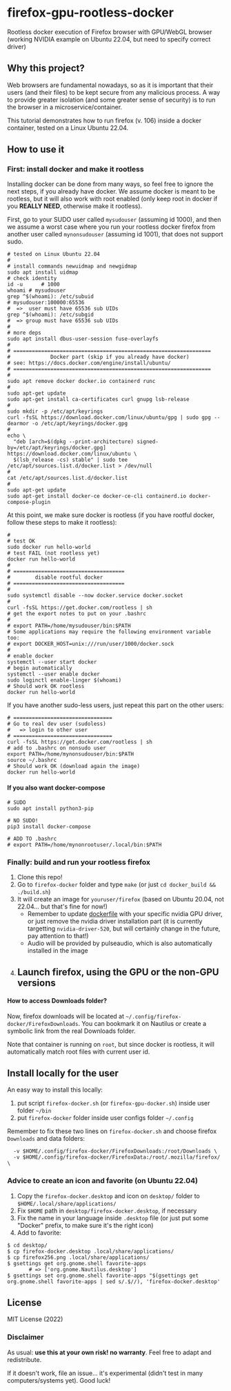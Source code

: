 # firefox-gpu-rootless-docker
Rootless docker execution of Firefox browser with GPU/WebGL browser (working NVIDIA example on Ubuntu 22.04, but need to specify correct driver)


## Why this project?

Web browsers are fundamental nowadays, so as it is important that their users (and their files) to be kept secure from any malicious process.
A way to provide greater isolation (and some greater sense of security) is to run the browser in a microservice/container.

This tutorial demonstrates how to run firefox (v. 106) inside a docker container, tested on a Linux Ubuntu 22.04.

## How to use it

### First: install docker and make it rootless

Installing docker can be done from many ways, so feel free to ignore the next steps, if you already have docker.
We assume docker is meant to be rootless, but it will also work with root enabled (only keep root in docker if you **REALLY NEED**, otherwise make it rootless).

First, go to your SUDO user called `mysudouser` (assuming id 1000), and then we assume a worst case where you run your rootless docker firefox from another user called `mynonsudouser` (assuming id 1001), that does not support sudo.

```
# tested on Linux Ubuntu 22.04
#
# install commands newuidmap and newgidmap
sudo apt install uidmap  
# check identity 
id -u      # 1000
whoami # mysudouser
grep ^$(whoami): /etc/subuid
# mysudouser:100000:65536
#  =>  user must have 65536 sub UIDs
grep ^$(whoami): /etc/subgid
#  => group must have 65536 sub UIDs 
#
# more deps
sudo apt install dbus-user-session fuse-overlayfs
#
# ================================================================
#             Docker part (skip if you already have docker)
# see: https://docs.docker.com/engine/install/ubuntu/
# ================================================================
#
sudo apt remove docker docker.io containerd runc
# 
sudo apt-get update
sudo apt-get install ca-certificates curl gnupg lsb-release
#
sudo mkdir -p /etc/apt/keyrings
curl -fsSL https://download.docker.com/linux/ubuntu/gpg | sudo gpg --dearmor -o /etc/apt/keyrings/docker.gpg
#
echo \
  "deb [arch=$(dpkg --print-architecture) signed-by=/etc/apt/keyrings/docker.gpg] https://download.docker.com/linux/ubuntu \
  $(lsb_release -cs) stable" | sudo tee /etc/apt/sources.list.d/docker.list > /dev/null
#
cat /etc/apt/sources.list.d/docker.list
#
sudo apt-get update
sudo apt-get install docker-ce docker-ce-cli containerd.io docker-compose-plugin
```

At this point, we make sure docker is rootless (if you have rootful docker, follow these steps to make it rootless):

```
#
# test OK
sudo docker run hello-world
# test FAIL (not rootless yet)
docker run hello-world
#
# ====================================
#        disable rootful docker
# ====================================
#
sudo systemctl disable --now docker.service docker.socket
#
curl -fsSL https://get.docker.com/rootless | sh
# get the export notes to put on your .bashrc
#
# export PATH=/home/mysudouser/bin:$PATH
# Some applications may require the following environment variable too:
# export DOCKER_HOST=unix:///run/user/1000/docker.sock
#
# enable docker
systemctl --user start docker
# begin automatically
systemctl --user enable docker
sudo loginctl enable-linger $(whoami)
# Should work OK rootless
docker run hello-world
```

If you have another sudo-less users, just repeat this part on the other users:

```
# ================================
# Go to real dev user (sudoless)
#   => login to other user
# ================================
curl -fsSL https://get.docker.com/rootless | sh
# add to .bashrc on nonsudo user
export PATH=/home/mynonsudouser/bin:$PATH
source ~/.bashrc
# Should work OK (download again the image)
docker run hello-world
```

#### If you also want docker-compose

```
# SUDO
sudo apt install python3-pip

# NO SUDO!
pip3 install docker-compose

# ADD TO .bashrc
# export PATH=/home/mynonrootuser/.local/bin:$PATH
```

### Finally: build and run your rootless firefox

1. Clone this repo! 
1. Go to `firefox-docker` folder and type `make` (or just `cd docker_build && ./build.sh`)
1. It will create an image for `youruser/firefox` (based on Ubuntu 20.04, not 22.04... but that's fine for now!)
    - Remember to update [dockerfile](firefox-docker/docker_build/dockerfile) with your specific nvidia GPU driver, or just remove the nvidia driver installation part (it is currently targetting `nvidia-driver-520`, but will certainly change in the future, pay attention to that!)
    - Audio will be provided by pulseaudio, which is also automatically installed in the image
1. Launch firefox, using the GPU or the non-GPU versions
    - 

#### How to access Downloads folder?

Now, firefox downloads will be located at `~/.config/firefox-docker/FirefoxDownloads`. You can bookmark it on Nautilus or create a symbolic link from the real Downloads folder.

Note that container is running on `root`, but since docker is rootless, it will automatically match root files with current user id.


## Install locally for the user

An easy way to install this locally:

1. put script `firefox-docker.sh` (or `firefox-gpu-docker.sh`) inside user folder `~/bin`
1. put `firefox-docker` folder inside user configs folder `~/.config`

Remember to fix these two lines on `firefox-docker.sh` and choose firefox `Downloads` and data folders:

```
  -v $HOME/.config/firefox-docker/FirefoxDownloads:/root/Downloads \
  -v $HOME/.config/firefox-docker/FirefoxData:/root/.mozilla/firefox/ \
```

### Advice to create an icon and favorite (on Ubuntu 22.04)

1. Copy the `firefox-docker.desktop` and icon on `desktop/` folder to `$HOME/.local/share/applications/`
1. Fix `$HOME` path in `desktop/firefox-docker.desktop`, if necessary
1. Fix the name in your language inside `.desktop` file (or just put some "Docker" prefix, to make sure it's the right icon)
1. Add to favorite:

```
$ cd desktop/
$ cp firefox-docker.desktop .local/share/applications/
$ cp firefox256.png .local/share/applications/
$ gsettings get org.gnome.shell favorite-apps
       # => ['org.gnome.Nautilus.desktop']
$ gsettings set org.gnome.shell favorite-apps "$(gsettings get org.gnome.shell favorite-apps | sed s/.$//), 'firefox-docker.desktop'
```


## License

MIT License (2022)

### Disclaimer

As usual: **use this at your own risk! no warranty**. Feel free to adapt and redistribute.

If it doesn't work, file an issue... it's experimental (didn't test in many computers/systems yet). 
Good luck!
